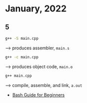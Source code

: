 # January, 2022

## 5

```bash
g++ -S main.cpp
```
--> produces assembler, `main.s`

```bash
g++ -c main.cpp
```
--> produces object code, `main.o`

```bash
g++ main.cpp
```
--> compile, assemble, and link, `a.out`

- [Bash Guide for Beginners](https://tldp.org/LDP/Bash-Beginners-Guide/html/index.html)
